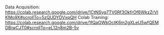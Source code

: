 Data Acquisition: https://colab.research.google.com/drive/1CtNSyq7TV0Rf3OkfrOf6WkzZrVlKMo9X#scrollTo=5zQUDYDVxpQH
Colab Training: https://colab.research.google.com/drive/1fQaGWbOctK6m2gXLeU5wfQEMDBiwCJT0#scrollTo=eL12n8m2B-5v
